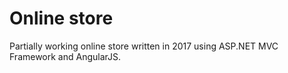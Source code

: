 # Online store
Partially working online store written in 2017 using ASP.NET MVC Framework and AngularJS.
